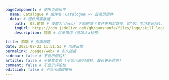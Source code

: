 ```yaml
---
pageComponent: # 使用页面组件
  name: Catalogue # 组件名：Catalogue => 目录页组件
  data: # 组件所需数据
    path:  05.前端 # 设置为`docs/`下面的某个文件夹相对路径，如‘01.学习笔记/01.前端’ 或 ’01.学习笔记‘ (有序号的要带序号)
    imgUrl: https://cdn.jsdelivr.net/gh/guoshunfa/files/logo/skill_logo/202109101827479.png # 目录页内的图片
    description: 前端 # 目录描述（可加入a标签）

title: 前端 # 页面标题
date: 2021-08-23 11:51:53 # 创建日期
permalink: /pages/web/ # 永久链接
sidebar: false # 不显示侧边栏
article: false # 不是文章页 (不显示面包屑栏、最近更新栏等)
comment: false # 不显示评论栏
editLink: false # 不显示编辑按钮
---
```


